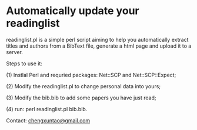 Automatically update your readinglist
===============

readinglist.pl is a simple perl script aiming to help you automatically extract titles and authors from a BibText file, generate a html page and upload it to a server. 

Steps to use it:

(1) Instlal Perl and requried packages: Net::SCP and Net::SCP::Expect;

(2) Modify the readinglist.pl to change personal data into yours;

(3) Modify the bib.bib to add some papers you have just read;

(4) run: perl readinglist.pl bib.bib.

Contact: chengxuntao@gmail.com
